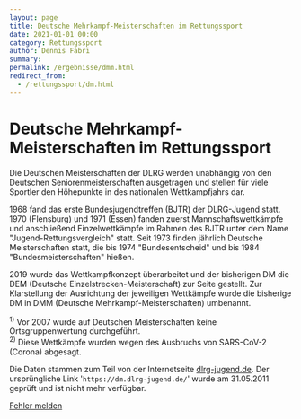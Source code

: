 ```yaml
---
layout: page
title: Deutsche Mehrkampf-Meisterschaften im Rettungssport
date: 2021-01-01 00:00
category: Rettungssport
author: Dennis Fabri
summary: 
permalink: /ergebnisse/dmm.html
redirect_from:
  - /rettungssport/dm.html
---
```


# Deutsche Mehrkampf-Meisterschaften im Rettungssport

Die Deutschen Meisterschaften der DLRG werden unabhängig von den Deutschen Seniorenmeisterschaften ausgetragen und
stellen für viele Sportler den Höhepunkte in des nationalen Wettkampfjahrs dar.

1968 fand das erste Bundesjugendtreffen (BJTR) der DLRG-Jugend statt. 1970 (Flensburg) und 1971 (Essen) fanden zuerst
Mannschaftswettkämpfe und anschließend Einzelwettkämpfe im Rahmen des BJTR unter dem Name "Jugend-Rettungsvergleich"
statt. Seit 1973 finden jährlich Deutsche Meisterschaften statt, die bis 1974 "Bundesentscheid" und bis 1984
"Bundesmeisterschaften" hießen.

2019 wurde das Wettkampfkonzept überarbeitet und der bisherigen DM die DEM (Deutsche Einzelstrecken-Meisterschaft) zur
Seite gestellt. Zur Klarstellung der Ausrichtung der jeweiligen Wettkämpfe wurde die bisherige DM in DMM (Deutsche
Mehrkampf-Meisterschaften) umbenannt.

<!-- markdownlint-disable MD033 -->

  <div id="display"></div>
  <script>
    const baseurl = "{{site.phpurl}}/ergebnisse/dmm/";
    const listCompetitions = async () => {
      const response = await fetch(baseurl, {
        method: 'GET'
      });

      const data = await response.json(); //extract JSON from the http response

      var rows = "";
      var number = data.data.length;

      for (d in data.data) {
        var competition = data.data[d];
        var year = competition.year;
        var location = competition.location;
        var individual = "-";
        var team = "-";
        var og = "-";
        var lv = "-";

        if (competition.url != "" && (('' + competition.url) != 'undefined')) {
          location = "<a href=\"" + competition.url + "\">" + competition.location + "</a>";
        }
        if (competition.individual != "" && (('' + competition.individual) != 'undefined')) {
          individual = "<a href=\"" + baseurl + competition.individual + "\">Einzel</a>";
        }
        if (competition.team != "" && (('' + competition.team) != 'undefined')) {
          team = "<a href=\"" + baseurl + competition.team + "\">Mannschaft</a>";
        }
        if (competition.lv != "" && (('' + competition.lv) != 'undefined')) {
          lv = "<a href=\"" + baseurl + competition.lv + "\">LV-Wertung</a>";
        }
        if (competition.og != "" && (('' + competition.og) != 'undefined')) {
          og = "<a href=\"" + baseurl + competition.og + "\">OG-Wertung</a>";
        } else if (year <= 2006) {
          og = "- <sup>1</sup>";
        }

        rows += "<tr>";
        rows += "<td style=\"border-left: 1px solid #0077BB; text-align: center; padding-right: 0.2em;\">" + year + "</td>";
        rows += "<td>" + location + "</td><td style=\"text-align: center; padding-right: 0.2em;\">" + individual + "</td>";
        rows += "<td style=\"text-align: center; padding-right: 0.2em;\">" + team + "</td>";
        rows += "<td style=\"text-align: center; padding-right: 0.2em;\">" + og + "</td>";
        rows += "<td style=\"text-align: center; padding-right: 0.2em;\">" + lv + "</td>";
        rows += "<td style=\"border-right: 1px solid #0077BB; text-align: right; padding-right: 0.2em;\">" + number + "</td>";
        rows += "</tr>";

        number--;
      };

      var table = '<table style="border: 1px solid #0077BB; width: min(99%, 75em) ; border-collapse: collapse;">';
      table += '<tr style="background-color: #0077BB; color: WHITE; border: 1px solid #0077bb;">';
      table += '<th style="border-left: 1px solid #0077BB; text-align: center;">Jahr</th>';
      table += '<th style="text-align: center;">Ort</th>';
      table += '<th colspan="4" style="text-align: center;">Ergebnisse</th>';
      table += '<th style="border-right: 1px solid #0077BB; text-align: center;">Nr</th>';
      table += '</tr>';
      table += rows;
      table += '</table>';

      document.getElementById("display").innerHTML = table;
    }

    listCompetitions();
  </script>

  <sup>1)</sup> Vor 2007 wurde auf Deutschen Meisterschaften keine Ortsgruppenwertung durchgeführt.  
  <sup>2)</sup> Diese Wettkämpfe wurden wegen des Ausbruchs von SARS-CoV-2 (Corona) abgesagt.  

Die Daten stammen zum Teil von der Internetseite [dlrg-jugend.de](https://dlrg-jugend.de/). Der ursprüngliche Link '```https://dm.dlrg-jugend.de/```' wurde am 31.05.2011 geprüft und ist nicht mehr verfügbar.

[Fehler melden](mailto:info@dennisfabri.de)
